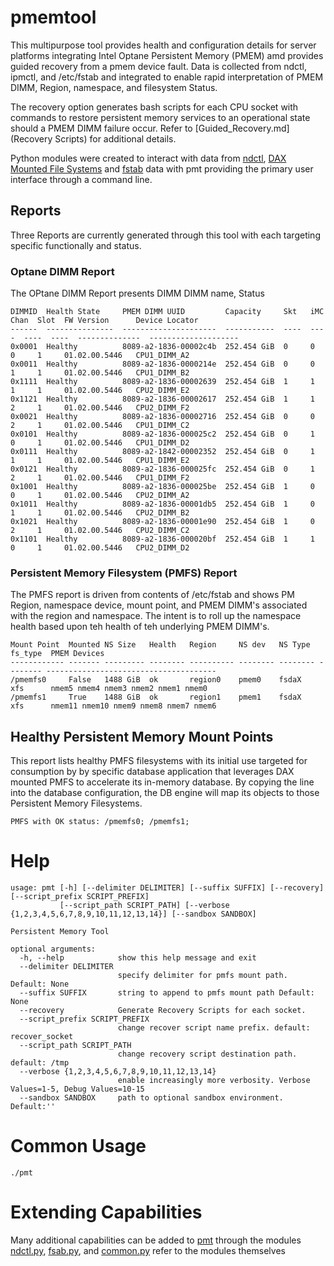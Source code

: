 # pmemtool
This multipurpose tool provides health and configuration details for server platforms integrating 
Intel Optane Persistent Memory (PMEM) amd provides guided recovery from a pmem device fault.
Data is collected from ndctl, ipmctl,  and /etc/fstab and  integrated to enable rapid interpretation
of PMEM DIMM, Region, namespace, and filesystem Status.

The recovery option generates bash scripts for each CPU socket with commands to restore persistent memory services
to an operational state should a PMEM DIMM failure occur.  Refer to [Guided_Recovery.md](Recovery Scripts) for additional
details.

Python modules were created to interact with data from [ndctl](https://docs.pmem.io/ndctl-user-guide/), [DAX Mounted File Systems](https://www.kernel.org/doc/Documentation/filesystems/dax.txt) and [fstab](https://en.wikipedia.org/wiki/Fstab) data with pmt
providing the primary user interface through a command line.

## Reports
Three Reports are currently generated through this tool with each targeting specific functionally and status.

### Optane DIMM Report
The OPtane DIMM Report presents DIMM DIMM name, Status

```
DIMMID  Health State     PMEM DIMM UUID         Capacity     Skt   iMC   Chan  Slot  FW Version      Device Locator
------  ---------------  ---------------------  -----------  ----  ----  ----  ----  --------------  --------------------
0x0001  Healthy          8089-a2-1836-00002c4b  252.454 GiB  0     0     0     1     01.02.00.5446   CPU1_DIMM_A2
0x0011  Healthy          8089-a2-1836-0000214e  252.454 GiB  0     0     1     1     01.02.00.5446   CPU1_DIMM_B2
0x1111  Healthy          8089-a2-1836-00002639  252.454 GiB  1     1     1     1     01.02.00.5446   CPU2_DIMM_E2
0x1121  Healthy          8089-a2-1836-00002617  252.454 GiB  1     1     2     1     01.02.00.5446   CPU2_DIMM_F2
0x0021  Healthy          8089-a2-1836-00002716  252.454 GiB  0     0     2     1     01.02.00.5446   CPU1_DIMM_C2
0x0101  Healthy          8089-a2-1836-000025c2  252.454 GiB  0     1     0     1     01.02.00.5446   CPU1_DIMM_D2
0x0111  Healthy          8089-a2-1842-00002352  252.454 GiB  0     1     1     1     01.02.00.5446   CPU1_DIMM_E2
0x0121  Healthy          8089-a2-1836-000025fc  252.454 GiB  0     1     2     1     01.02.00.5446   CPU1_DIMM_F2
0x1001  Healthy          8089-a2-1836-000025be  252.454 GiB  1     0     0     1     01.02.00.5446   CPU2_DIMM_A2
0x1011  Healthy          8089-a2-1836-00001db5  252.454 GiB  1     0     1     1     01.02.00.5446   CPU2_DIMM_B2
0x1021  Healthy          8089-a2-1836-00001e90  252.454 GiB  1     0     2     1     01.02.00.5446   CPU2_DIMM_C2
0x1101  Healthy          8089-a2-1836-000020bf  252.454 GiB  1     1     0     1     01.02.00.5446   CPU2_DIMM_D2
```

### Persistent Memory Filesystem (PMFS) Report

The PMFS report is driven from contents of /etc/fstab and shows PM Region, namespace device, mount point, and 
PMEM DIMM's associated with the region and namespace.  The intent is to roll up the namespace health based upon
teh health of teh underlying PMEM DIMM's.
```
Mount Point  Mounted NS Size   Health   Region     NS dev   NS Type  fs_type  PMEM Devices
------------ ------- --------- -------- ---------- -------- -------- -------- --------------------------------------
/pmemfs0     False   1488 GiB  ok       region0    pmem0    fsdaX    xfs      nmem5 nmem4 nmem3 nmem2 nmem1 nmem0
/pmemfs1     True    1488 GiB  ok       region1    pmem1    fsdaX    xfs      nmem11 nmem10 nmem9 nmem8 nmem7 nmem6
```
## Healthy Persistent Memory Mount Points
This report lists healthy PMFS filesystems with its initial use targeted for consumption by by specific database
 application that leverages DAX mounted PMFS to accelerate its in-memory database.  By copying the line into
 the database configuration, the DB engine will map its objects to those Persistent Memory Filesystems.
```buildoutcfg
PMFS with OK status: /pmemfs0; /pmemfs1;
```
# Help
```buildoutcfg
usage: pmt [-h] [--delimiter DELIMITER] [--suffix SUFFIX] [--recovery] [--script_prefix SCRIPT_PREFIX]
           [--script_path SCRIPT_PATH] [--verbose {1,2,3,4,5,6,7,8,9,10,11,12,13,14}] [--sandbox SANDBOX]

Persistent Memory Tool

optional arguments:
  -h, --help            show this help message and exit
  --delimiter DELIMITER
                        specify delimiter for pmfs mount path. Default: None
  --suffix SUFFIX       string to append to pmfs mount path Default: None
  --recovery            Generate Recovery Scripts for each socket.
  --script_prefix SCRIPT_PREFIX
                        change recover script name prefix. default: recover_socket
  --script_path SCRIPT_PATH
                        change recovery script destination path. default: /tmp
  --verbose {1,2,3,4,5,6,7,8,9,10,11,12,13,14}
                        enable increasingly more verbosity. Verbose Values=1-5, Debug Values=10-15
  --sandbox SANDBOX     path to optional sandbox environment. Default:''
```
# Common Usage
```./pmt```
# Extending Capabilities
Many additional capabilities can be added to [pmt](./pmt) through the modules [ndctl.py](./ndctl.py), [fsab.py](./fstab.py), and [common.py](./common.py)
refer to the modules themselves
  
